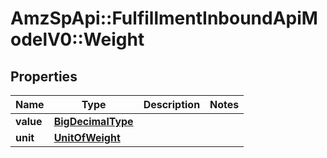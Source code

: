 # AmzSpApi::FulfillmentInboundApiModelV0::Weight

## Properties
Name | Type | Description | Notes
------------ | ------------- | ------------- | -------------
**value** | [**BigDecimalType**](BigDecimalType.md) |  | 
**unit** | [**UnitOfWeight**](UnitOfWeight.md) |  | 

